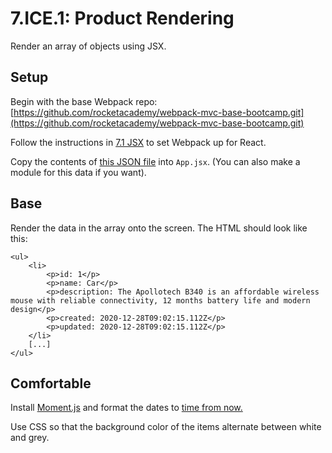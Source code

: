 # 7.ICE.1: Product Rendering

Render an array of objects using JSX.

## Setup

Begin with the base Webpack repo: [https://github.com/rocketacademy/webpack-mvc-base-bootcamp.git](https://github.com/rocketacademy/webpack-mvc-base-bootcamp.git)

Follow the instructions in [7.1 JSX](../7.1-jsx-intro/) to set Webpack up for React.

Copy the contents of [this JSON file](https://raw.githubusercontent.com/rocketacademy/bootcamp-docs/master/fixture-data/products.json) into `App.jsx`. \(You can also make a module for this data if you want\).

## Base

Render the data in the array onto the screen. The HTML should look like this:

```markup
<ul>
    <li>
        <p>id: 1</p>
        <p>name: Car</p>
        <p>description: The Apollotech B340 is an affordable wireless mouse with reliable connectivity, 12 months battery life and modern design</p>
        <p>created: 2020-12-28T09:02:15.112Z</p>
        <p>updated: 2020-12-28T09:02:15.112Z</p>
    </li>
    [...]
</ul>
```

## Comfortable

Install [Moment.js](https://www.npmjs.com/package/moment) and format the dates to [time from now. ](https://momentjs.com/docs/#/displaying/fromnow/)

Use CSS so that the background color of the items alternate between white and grey.
